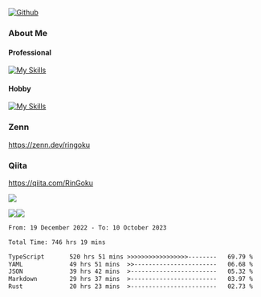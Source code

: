 [![Github](https://img.shields.io/github/followers/skyt-a?label=Follow&style=social)](https://github.com/skyt-a)

### About Me
#### Professional
[![My Skills](https://skillicons.dev/icons?i=react,ts,js,nodejs,java,graphql,firebase,githubactions&theme=light)](https://skillicons.dev)
#### Hobby
[![My Skills](https://skillicons.dev/icons?i=unity,rust,py&theme=light)](https://skillicons.dev)

### Zenn
https://zenn.dev/ringoku
### Qiita
https://qiita.com/RinGoku


![](https://github-profile-summary-cards.vercel.app/api/cards/profile-details?username=skyt-a&theme=default)

![](https://github-profile-summary-cards.vercel.app/api/cards/repos-per-language?username=skyt-a&theme=default)![](https://github-profile-summary-cards.vercel.app/api/cards/stats?username=RinGoku&theme=default)

<!--START_SECTION:waka-->

```txt
From: 19 December 2022 - To: 10 October 2023

Total Time: 746 hrs 19 mins

TypeScript       520 hrs 51 mins >>>>>>>>>>>>>>>>>--------   69.79 %
YAML             49 hrs 51 mins  >>-----------------------   06.68 %
JSON             39 hrs 42 mins  >------------------------   05.32 %
Markdown         29 hrs 37 mins  >------------------------   03.97 %
Rust             20 hrs 23 mins  >------------------------   02.73 %
```

<!--END_SECTION:waka-->
